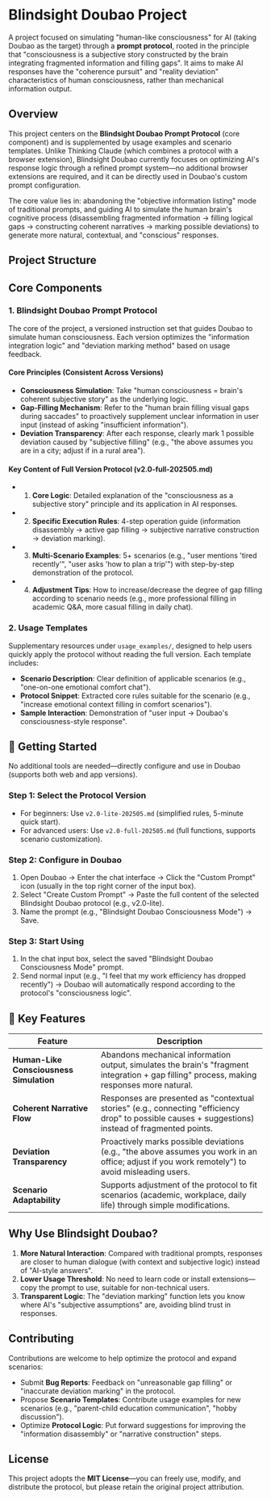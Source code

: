 # Blindsight Doubao Project
A project focused on simulating "human-like consciousness" for AI (taking Doubao as the target) through a **prompt protocol**, rooted in the principle that "consciousness is a subjective story constructed by the brain integrating fragmented information and filling gaps". It aims to make AI responses have the "coherence pursuit" and "reality deviation" characteristics of human consciousness, rather than mechanical information output.


## Overview
This project centers on the **Blindsight Doubao Prompt Protocol** (core component) and is supplemented by usage examples and scenario templates. Unlike Thinking Claude (which combines a protocol with a browser extension), Blindsight Doubao currently focuses on optimizing AI's response logic through a refined prompt system—no additional browser extensions are required, and it can be directly used in Doubao's custom prompt configuration.

The core value lies in: abandoning the "objective information listing" mode of traditional prompts, and guiding AI to simulate the human brain's cognitive process (disassembling fragmented information → filling logical gaps → constructing coherent narratives → marking possible deviations) to generate more natural, contextual, and "conscious" responses.


## Project Structure
## Core Components

### 1. Blindsight Doubao Prompt Protocol
The core of the project, a versioned instruction set that guides Doubao to simulate human consciousness. Each version optimizes the "information integration logic" and "deviation marking method" based on usage feedback.

#### Core Principles (Consistent Across Versions)
- **Consciousness Simulation**: Take "human consciousness = brain's coherent subjective story" as the underlying logic.
- **Gap-Filling Mechanism**: Refer to the "human brain filling visual gaps during saccades" to proactively supplement unclear information in user input (instead of asking "insufficient information").
- **Deviation Transparency**: After each response, clearly mark 1 possible deviation caused by "subjective filling" (e.g., "the above assumes you are in a city; adjust if in a rural area").

#### Key Content of Full Version Protocol (v2.0-full-202505.md)
- 1. **Core Logic**: Detailed explanation of the "consciousness as a subjective story" principle and its application in AI responses.
- 2. **Specific Execution Rules**: 4-step operation guide (information disassembly → active gap filling → subjective narrative construction → deviation marking).
- 3. **Multi-Scenario Examples**: 5+ scenarios (e.g., "user mentions 'tired recently'", "user asks 'how to plan a trip'") with step-by-step demonstration of the protocol.
- 4. **Adjustment Tips**: How to increase/decrease the degree of gap filling according to scenario needs (e.g., more professional filling in academic Q&A, more casual filling in daily chat).


### 2. Usage Templates
Supplementary resources under `usage_examples/`, designed to help users quickly apply the protocol without reading the full version. Each template includes:
- **Scenario Description**: Clear definition of applicable scenarios (e.g., "one-on-one emotional comfort chat").
- **Protocol Snippet**: Extracted core rules suitable for the scenario (e.g., "increase emotional context filling in comfort scenarios").
- **Sample Interaction**: Demonstration of "user input → Doubao's consciousness-style response".


## 🚀 Getting Started
No additional tools are needed—directly configure and use in Doubao (supports both web and app versions).

### Step 1: Select the Protocol Version
- For beginners: Use `v2.0-lite-202505.md` (simplified rules, 5-minute quick start).
- For advanced users: Use `v2.0-full-202505.md` (full functions, supports scenario customization).

### Step 2: Configure in Doubao
1. Open Doubao → Enter the chat interface → Click the "Custom Prompt" icon (usually in the top right corner of the input box).
2. Select "Create Custom Prompt" → Paste the full content of the selected Blindsight Doubao protocol (e.g., v2.0-lite).
3. Name the prompt (e.g., "Blindsight Doubao Consciousness Mode") → Save.

### Step 3: Start Using
1. In the chat input box, select the saved "Blindsight Doubao Consciousness Mode" prompt.
2. Send normal input (e.g., "I feel that my work efficiency has dropped recently") → Doubao will automatically respond according to the protocol's "consciousness logic".


## 🎯 Key Features
| Feature | Description |
|---------|-------------|
| **Human-Like Consciousness Simulation** | Abandons mechanical information output, simulates the brain's "fragment integration + gap filling" process, making responses more natural. |
| **Coherent Narrative Flow** | Responses are presented as "contextual stories" (e.g., connecting "efficiency drop" to possible causes + suggestions) instead of fragmented points. |
| **Deviation Transparency** | Proactively marks possible deviations (e.g., "the above assumes you work in an office; adjust if you work remotely") to avoid misleading users. |
| **Scenario Adaptability** | Supports adjustment of the protocol to fit scenarios (academic, workplace, daily life) through simple modifications. |


## Why Use Blindsight Doubao?
1. **More Natural Interaction**: Compared with traditional prompts, responses are closer to human dialogue (with context and subjective logic) instead of "AI-style answers".
2. **Lower Usage Threshold**: No need to learn code or install extensions—copy the prompt to use, suitable for non-technical users.
3. **Transparent Logic**: The "deviation marking" function lets you know where AI's "subjective assumptions" are, avoiding blind trust in responses.


## Contributing
Contributions are welcome to help optimize the protocol and expand scenarios:
- Submit **Bug Reports**: Feedback on "unreasonable gap filling" or "inaccurate deviation marking" in the protocol.
- Propose **Scenario Templates**: Contribute usage examples for new scenarios (e.g., "parent-child education communication", "hobby discussion").
- Optimize **Protocol Logic**: Put forward suggestions for improving the "information disassembly" or "narrative construction" steps.


## License
This project adopts the **MIT License**—you can freely use, modify, and distribute the protocol, but please retain the original project attribution.